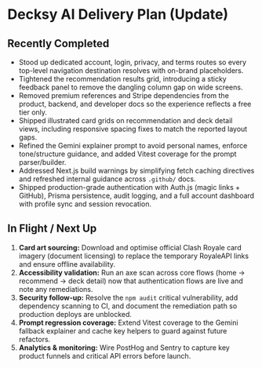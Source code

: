 # Decksy AI Delivery Plan (Update)

## Recently Completed
- Stood up dedicated account, login, privacy, and terms routes so every top-level navigation destination resolves with on-brand placeholders.
- Tightened the recommendation results grid, introducing a sticky feedback panel to remove the dangling column gap on wide screens.
- Removed premium references and Stripe dependencies from the product, backend, and developer docs so the experience reflects a free tier only.
- Shipped illustrated card grids on recommendation and deck detail views, including responsive spacing fixes to match the reported layout gaps.
- Refined the Gemini explainer prompt to avoid personal names, enforce tone/structure guidance, and added Vitest coverage for the prompt parser/builder.
- Addressed Next.js build warnings by simplifying fetch caching directives and refreshed internal guidance across `.github/` docs.
- Shipped production-grade authentication with Auth.js (magic links + GitHub), Prisma persistence, audit logging, and a full account dashboard with profile sync and session revocation.

## In Flight / Next Up
1. **Card art sourcing:** Download and optimise official Clash Royale card imagery (document licensing) to replace the temporary RoyaleAPI links and ensure offline availability.
2. **Accessibility validation:** Run an axe scan across core flows (home → recommend → deck detail) now that authentication flows are live and note any remediations.
3. **Security follow-up:** Resolve the `npm audit` critical vulnerability, add dependency scanning to CI, and document the remediation path so production deploys are unblocked.
4. **Prompt regression coverage:** Extend Vitest coverage to the Gemini fallback explainer and cache key helpers to guard against future refactors.
5. **Analytics & monitoring:** Wire PostHog and Sentry to capture key product funnels and critical API errors before launch.
